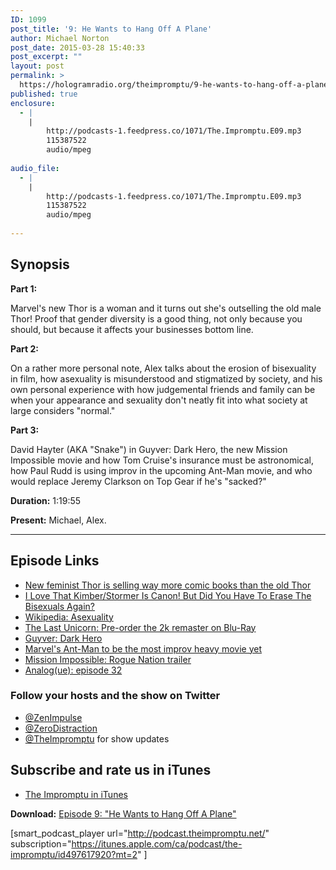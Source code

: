 ```yaml
---
ID: 1099
post_title: '9: He Wants to Hang Off A Plane'
author: Michael Norton
post_date: 2015-03-28 15:40:33
post_excerpt: ""
layout: post
permalink: >
  https://hologramradio.org/theimpromptu/9-he-wants-to-hang-off-a-plane
published: true
enclosure:
  - |
    |
        http://podcasts-1.feedpress.co/1071/The.Impromptu.E09.mp3
        115387522
        audio/mpeg
        
audio_file:
  - |
    |
        http://podcasts-1.feedpress.co/1071/The.Impromptu.E09.mp3
        115387522
        audio/mpeg
        
---
```

## Synopsis

**Part 1:**

Marvel's new Thor is a woman and it turns out she's outselling the old male Thor! Proof that gender diversity is a good thing, not only because you should, but because it affects your businesses bottom line.

**Part 2:**

On a rather more personal note, Alex talks about the erosion of bisexuality in film, how asexuality is misunderstood and stigmatized by society, and his own personal experience with how judgemental friends and family can be when your appearance and sexuality don't neatly fit into what society at large considers "normal."

**Part 3:**

David Hayter (AKA "Snake") in Guyver: Dark Hero, the new Mission Impossible movie and how Tom Cruise's insurance must be astronomical, how Paul Rudd is using improv in the upcoming Ant-Man movie, and who would replace Jeremy Clarkson on Top Gear if he's "sacked?"

__Duration:__ 1:19:55

__Present:__ Michael, Alex.

_________

## Episode Links

- [New feminist Thor is selling way more comic books than the old Thor](http://fusion.net/story/105401/new-feminist-thor-is-selling-way-more-comic-books-than-the-old-thor/?utm_source=twitter&utm_medium=social&utm_campaign=socialshare&utm_content=desktop+top)
- [I Love That Kimber/Stormer Is Canon! But Did You Have To Erase The Bisexuals Again?](http://www.xojane.com/sex/jem-and-the-holograms-kimber-stormer-canon-bisexual-erasure)
- [Wikipedia: Asexuality](https://en.wikipedia.org/wiki/Asexuality)
- [The Last Unicorn: Pre-order the 2k remaster on Blu-Ray](http://www.conlanpress.com/Merchant2/merchant.mvc?Screen=PROD&Product_Code=LU-BR2)
- [Guyver: Dark Hero](http://www.imdb.com/title/tt0109965/?ref_=fn_al_tt_1)
- [Marvel's Ant-Man to be the most improv heavy movie yet](http://badassdigest.com/2015/03/22/ant-man-could-be-the-most-improv-heavy-marvel-movie-yet/)
- [Mission Impossible: Rogue Nation trailer](https://www.youtube.com/watch?v=gOW_azQbOjw)
- [Analog(ue): episode 32](http://www.relay.fm/analogue/32)

### Follow your hosts and the show on Twitter
- [@ZenImpulse](https://twitter.com/zenimpule)
- [@ZeroDistraction](https://twitter.com/zerodistraction)
- [@TheImpromptu](https://twitter.com/theimpromptu) for show updates

## Subscribe and rate us in iTunes

- [The Impromptu in iTunes](https://itunes.apple.com/ca/podcast/the-impromptu/id497617920?mt=2)

__Download:__ [Episode 9: "He Wants to Hang Off A Plane"](http://podcasts-1.feedpress.co/1071/The.Impromptu.E09.mp3)

[smart_podcast_player url="http://podcast.theimpromptu.net/" subscription="https://itunes.apple.com/ca/podcast/the-impromptu/id497617920?mt=2" ]